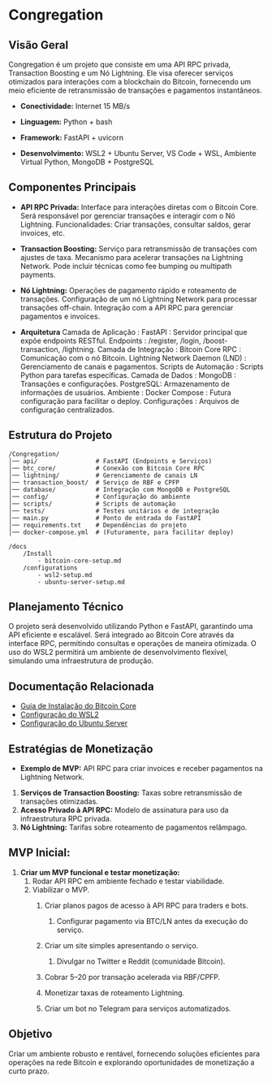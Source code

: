 # Congregation

## Visão Geral
Congregation é um projeto que consiste em uma API RPC privada, Transaction Boosting e um Nó Lightning. Ele visa oferecer serviços otimizados para interações com a blockchain do Bitcoin, fornecendo um meio eficiente de retransmissão de transações e pagamentos instantâneos.

- **Conectividade:** 
    Internet 15 MB/s

- **Linguagem:**
    Python + bash

- **Framework:** 
    FastAPI + uvicorn

- **Desenvolvimento:**
    WSL2 + Ubuntu Server,
    VS Code + WSL,
    Ambiente Virtual Python,
    MongoDB + PostgreSQL

## Componentes Principais
- **API RPC Privada:** 
    Interface para interações diretas com o Bitcoin Core.
    Será responsável por gerenciar transações e interagir com o Nó Lightning.
    Funcionalidades: Criar transações, consultar saldos, gerar invoices, etc.

- **Transaction Boosting:** 
    Serviço para retransmissão de transações com ajustes de taxa.
    Mecanismo para acelerar transações na Lightning Network.
    Pode incluir técnicas como fee bumping ou multipath payments.

- **Nó Lightning:** 
    Operações de pagamento rápido e roteamento de transações.
    Configuração de um nó Lightning Network para processar transações off-chain.
    Integração com a API RPC para gerenciar pagamentos e invoices.

- **Arquitetura**
    Camada de Aplicação :
        FastAPI : Servidor principal que expõe endpoints RESTful.
    Endpoints :
        /register, /login, /boost-transaction, /lightning.
    Camada de Integração :
        Bitcoin Core RPC : Comunicação com o nó Bitcoin.
        Lightning Network Daemon (LND) : Gerenciamento de canais e pagamentos.
        Scripts de Automação : Scripts Python para tarefas específicas.
    Camada de Dados :
        MongoDB : Transações e configurações.
        PostgreSQL: Armazenamento de informações de usuários.
    Ambiente :
        Docker Compose : Futura configuração para facilitar o deploy.
        Configurações : Arquivos de configuração centralizados.


## Estrutura do Projeto
```
/Congregation/
│── api/                # FastAPI (Endpoints e Serviços)
│── btc_core/           # Conexão com Bitcoin Core RPC
│── lightning/          # Gerenciamento de canais LN
│── transaction_boost/  # Serviço de RBF e CPFP
│── database/           # Integração com MongoDB e PostgreSQL
│── config/             # Configuração do ambiente
│── scripts/            # Scripts de automação
│── tests/              # Testes unitários e de integração
│── main.py             # Ponto de entrada do FastAPI
│── requirements.txt    # Dependências do projeto
│── docker-compose.yml  # (Futuramente, para facilitar deploy)

/docs
    /Install
        - bitcoin-core-setup.md
    /configurations
        - wsl2-setup.md
        - ubuntu-server-setup.md
```

## Planejamento Técnico
O projeto será desenvolvido utilizando Python e FastAPI, garantindo uma API eficiente e escalável. Será integrado ao Bitcoin Core através da interface RPC, permitindo consultas e operações de maneira otimizada. O uso do WSL2 permitirá um ambiente de desenvolvimento flexível, simulando uma infraestrutura de produção.

## Documentação Relacionada
- [Guia de Instalação do Bitcoin Core](/docs/Install/bitcoin-core-setup.md)
- [Configuração do WSL2](/docs/configurations/wsl2-setup.md)
- [Configuração do Ubuntu Server](/docs/configurations/ubuntu-server-setup.md)

## Estratégias de Monetização
- **Exemplo de MVP:**
    API RPC para criar invoices e receber pagamentos na Lightning Network.

1. **Serviços de Transaction Boosting:** Taxas sobre retransmissão de transações otimizadas.
2. **Acesso Privado à API RPC:** Modelo de assinatura para uso da infraestrutura RPC privada.
3. **Nó Lightning:** Tarifas sobre roteamento de pagamentos relâmpago.

## MVP Inicial:
1. **Criar um MVP funcional e testar monetização:**
    1. Rodar API RPC em ambiente fechado e testar viabilidade.
	2. Viabilizar o MVP.
		1. Criar planos pagos de acesso à API RPC para traders e bots.
			1. Configurar pagamento via BTC/LN antes da execução do serviço.
		2. Criar um site simples apresentando o serviço.
			1. Divulgar no Twitter e Reddit (comunidade Bitcoin).

		3. Cobrar $5–$20 por transação acelerada via RBF/CPFP.	
		4. Monetizar taxas de roteamento Lightning.
		5. Criar um bot no Telegram para serviços automatizados.


## Objetivo
Criar um ambiente robusto e rentável, fornecendo soluções eficientes para operações na rede Bitcoin e explorando oportunidades de monetização a curto prazo.
